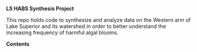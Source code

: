 **LS HABS Synthesis Project**

This repo holds code to synthesize and analyze data on the Western arm of Lake Superior and its watershed in order to better understand the increasing frequency of harmful algal blooms.

**Contents**
